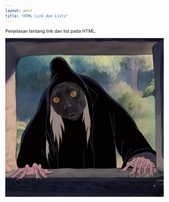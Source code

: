 ```yaml
---
layout: post
title: "HTML Link dan Lists"
---
```


Penjelasan tentang link dan list pada HTML.

![HTML_Link_dan_Listet](/assets/images/inikucing.jpg)